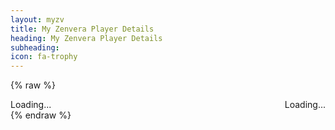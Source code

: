 ```yaml
---
layout: myzv
title: My Zenvera Player Details
heading: My Zenvera Player Details
subheading:
icon: fa-trophy
---
```

{% raw %}
<div id="paperdoll" style="float: right;">Loading...</div>
<div id="details">Loading...</div>
<script src="js/purl.js"></script>
<script>
    $(document).ready( function() {
        var id = $.url().param('id');
        $('#mheader').css('padding-top', '0');
        $('#page-icon').html('<img src="https://myzv.herokuapp.com/myzv-img/character.php?id=' + id + '" alt="Player Image"/>' );
        $.get('https://myzv.herokuapp.com/view-paperdoll.php?id=' + id, function( data ) { $( '#paperdoll' ).html( data ); });
        $.get('https://myzv.herokuapp.com/view-player.php?id=' + id, function( data ) { $( '#details' ).html( data ); $('#pheading').text( $('#name-value').text() ); $('#psubheading').html( $('#guild-value').html() ); });
    });
</script>
{% endraw %}